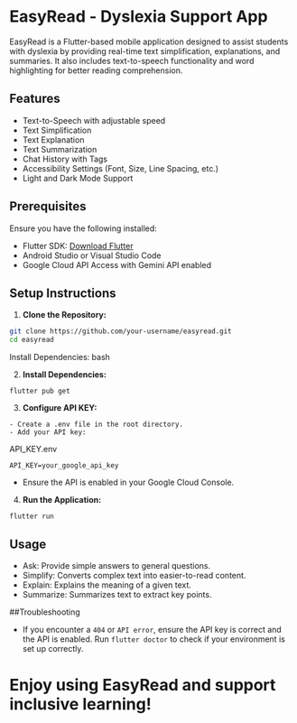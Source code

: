 # EasyRead - Dyslexia Support App

EasyRead is a Flutter-based mobile application designed to assist students with dyslexia by providing real-time text simplification, explanations, and summaries. It also includes text-to-speech functionality and word highlighting for better reading comprehension.

## Features
- Text-to-Speech with adjustable speed
- Text Simplification
- Text Explanation
- Text Summarization
- Chat History with Tags
- Accessibility Settings (Font, Size, Line Spacing, etc.)
- Light and Dark Mode Support

## Prerequisites
Ensure you have the following installed:
- Flutter SDK: [Download Flutter](https://docs.flutter.dev/get-started/install)
- Android Studio or Visual Studio Code
- Google Cloud API Access with Gemini API enabled

## Setup Instructions

1. **Clone the Repository:**
```bash
git clone https://github.com/your-username/easyread.git
cd easyread
```
Install Dependencies:
bash

2. **Install Dependencies:**
```
flutter pub get
```
3. **Configure API KEY:**
```
- Create a .env file in the root directory.
- Add your API key:
```
API_KEY.env
```
API_KEY=your_google_api_key
```
- Ensure the API is enabled in your Google Cloud Console.
4. **Run the Application:**
```
flutter run
```

## Usage
- Ask: Provide simple answers to general questions.
- Simplify: Converts complex text into easier-to-read content.
- Explain: Explains the meaning of a given text.
- Summarize: Summarizes text to extract key points.

##Troubleshooting
- If you encounter a `404` or `API error`, ensure the API key is correct and the API is enabled.
Run `flutter doctor` to check if your environment is set up correctly.

# Enjoy using EasyRead and support inclusive learning!
